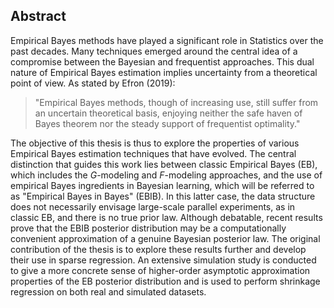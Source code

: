 ## Abstract

Empirical Bayes methods have played a significant role in Statistics over the past decades. Many techniques emerged around the central idea of a compromise between the Bayesian 
and frequentist approaches. This dual nature of Empirical Bayes estimation implies uncertainty from a theoretical point of view. As stated by Efron (2019):

> "Empirical Bayes methods, though of increasing use, still suffer from an uncertain theoretical basis, enjoying neither the safe haven of Bayes theorem nor the steady support of frequentist optimality."

The objective of this thesis is thus to explore the properties of various Empirical Bayes estimation techniques that have evolved. The central distinction that guides this work 
lies between classic Empirical Bayes (EB), which includes the $G$-modeling and $F$-modeling approaches, and the use of empirical Bayes ingredients in Bayesian learning, which 
will be referred to as "Empirical Bayes in Bayes" (EBIB). 
In this latter case, the data structure does not necessarily envisage large-scale parallel experiments, as in classic EB, and there is no true prior law. Although debatable, 
recent results prove that the EBIB posterior distribution may be a computationally convenient approximation of a genuine Bayesian posterior law. The original contribution of 
the thesis is to explore these results further and develop their use in sparse regression. An extensive simulation study is conducted to give a more concrete sense of 
higher-order asymptotic approximation properties of the EB posterior distribution and is used to perform shrinkage regression on both real and simulated datasets.
